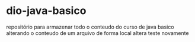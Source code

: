 # dio-java-basico
repositório para armazenar todo o conteudo do curso de java basico
alterando o conteudo de um arquivo de forma local
altera teste novamente